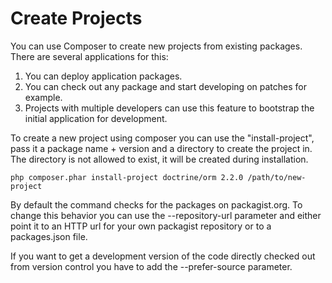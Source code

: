 # Create Projects

You can use Composer to create new projects from existing packages. There are several applications for this:

1. You can deploy application packages.
2. You can check out any package and start developing on patches for example.
3. Projects with multiple developers can use this feature to bootstrap the initial application for development.

To create a new project using composer you can use the "install-project", pass it a package name + version and a directory to create the project in. The directory is not allowed to exist, it will be created during installation.

    php composer.phar install-project doctrine/orm 2.2.0 /path/to/new-project

By default the command checks for the packages on packagist.org. To change this behavior you can use the --repository-url parameter and either point it to an HTTP url for your own packagist repository or to a packages.json file.

If you want to get a development version of the code directly checked out from version control you have to add the --prefer-source parameter.

